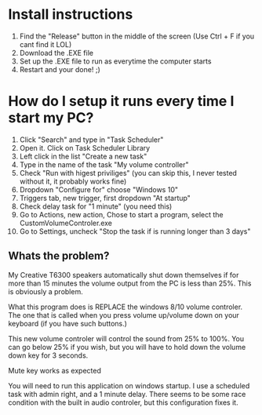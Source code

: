 # Install instructions
1. Find the "Release" button in the middle of the screen (Use Ctrl + F if you cant find it LOL)
2. Download the .EXE file
3. Set up the .EXE file to run as everytime the computer starts
4. Restart and your done! ;)

# How do I setup it runs every time I start my PC?
1. Click "Search" and type in "Task Scheduler"
2. Open it. Click on Task Scheduler Library
3. Left click in the list "Create a new  task"
4. Type in the name of the task "My volume controller"
5. Check "Run with higest priviliges" (you can skip this, I never tested without it, it probably works fine)
6. Dropdown "Configure for" choose "Windows 10"
7. Triggers tab, new trigger, first dropdown "At startup"
8. Check delay task for "1 minute" (you need this)
9. Go to Actions, new action, Chose to start a program, select the CustomVolumeControler.exe
10. Go to Settings, uncheck "Stop the task if is running longer than 3 days"

## Whats the problem?
My Creative T6300 speakers automatically shut down themselves if for more than 15 minutes the volume output from the PC is less than 25%. 
This is obviously a problem.

What this program does is REPLACE the windows 8/10 volume controler. The one that is called when you press volume up/volume down on your keyboard (if you have such buttons.)

This new volume controler will control the sound from 25% to 100%. You can go below 25% if you wish, but you will have to hold down the volume down key for 3 seconds.

Mute key works as expected

You will need to run this application on windows startup. I use a scheduled task with admin right, and a 1 minute delay. There seems to be some race condition with the built in audio controler, but this configuration fixes it.


